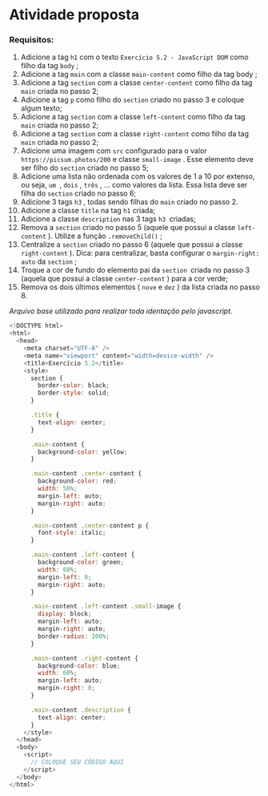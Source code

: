 # Atividade proposta
### Requisitos:
1. Adicione a tag `h1` com o texto `Exercício 5.2 - JavaScript DOM` como filho da tag `body` ;
2. Adicione a tag `main` com a classe `main-content` como filho da tag body ;
3. Adicione a tag `section` com a classe `center-content` como filho da tag `main` criada no passo 2;
4. Adicione a tag `p` como filho do `section` criado no passo 3 e coloque algum texto;
5. Adicione a tag `section` com a classe `left-content` como filho da tag `main` criada no passo 2;
6. Adicione a tag `section` com a classe `right-content` como filho da tag `main` criada no passo 2;
7. Adicione uma imagem com `src` configurado para o valor `https://picsum.photos/200` e classe `small-image` . Esse elemento deve ser filho do `section` criado no passo 5;
8. Adicione uma lista não ordenada com os valores de 1 a 10 por extenso, ou seja, `um `, `dois` , `três` , ... como valores da lista. Essa lista deve ser filha do `section` criado no passo 6;
9. Adicione 3 tags `h3` , todas sendo filhas do `main` criado no passo 2.
10. Adicione a classe `title` na tag `h1` criada;
11. Adicione a classe `description` nas 3 tags `h3 `criadas;
12. Remova a `section` criado no passo 5 (aquele que possui a classe `left-content` ). Utilize a função `.removeChild()` ;
13. Centralize a `section` criado no passo 6 (aquele que possui a classe `right-content` ). Dica: para centralizar, basta configurar o `margin-right: auto` da `section` ;
14. Troque a cor de fundo do elemento pai da `section `criada no passo 3 (aquela que possui a classe `center-content` ) para a cor verde;
15. Remova os dois últimos elementos ( `nove` e `dez` ) da lista criada no passo 8.

_Arquivo base utilizado para realizar toda identação pelo javascript._
~~~javascript
<!DOCTYPE html>
<html>
  <head>
    <meta charset="UTF-8" />
    <meta name="viewport" content="width=device-width" />
    <title>Exercício 5.2</title>
    <style>
      section {
        border-color: black;
        border-style: solid;
      }

      .title {
        text-align: center;
      }

      .main-content {
        background-color: yellow;
      }

      .main-content .center-content {
        background-color: red;
        width: 50%;
        margin-left: auto;
        margin-right: auto;
      }

      .main-content .center-content p {
        font-style: italic;
      }

      .main-content .left-content {
        background-color: green;
        width: 60%;
        margin-left: 0;
        margin-right: auto;
      }

      .main-content .left-content .small-image {
        display: block;
        margin-left: auto;
        margin-right: auto;
        border-radius: 100%;
      }

      .main-content .right-content {
        background-color: blue;
        width: 60%;
        margin-left: auto;
        margin-right: 0;
      }

      .main-content .description {
        text-align: center;
      }
    </style>
  </head>
  <body>
    <script>
      // COLOQUE SEU CÓDIGO AQUI
    </script>
  </body>
</html>
~~~

